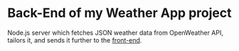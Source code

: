 # Back-End of my Weather App project

Node.js server which fetches JSON weather data from OpenWeather API, tailors it, and sends it further to the [front-end](https://github.com/zxasc/weather-app-front-end).
